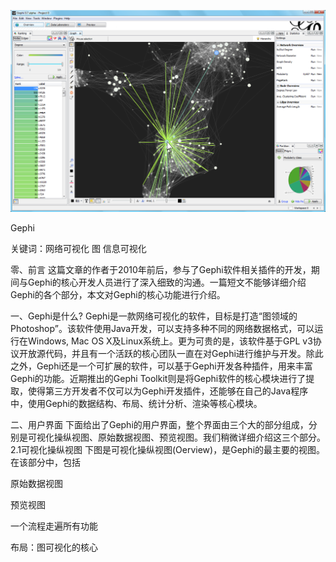 
![封面](/tools/封面.png "hello")



Gephi

关键词：网络可视化 图 信息可视化 

零、前言
这篇文章的作者于2010年前后，参与了Gephi软件相关插件的开发，期间与Gephi的核心开发人员进行了深入细致的沟通。一篇短文不能够详细介绍Gephi的各个部分，本文对Gephi的核心功能进行介绍。

一、Gephi是什么?
Gephi是一款网络可视化的软件，目标是打造“图领域的Photoshop”。该软件使用Java开发，可以支持多种不同的网络数据格式，可以运行在Windows, Mac OS X及Linux系统上。更为可贵的是，该软件基于GPL v3协议开放源代码，并且有一个活跃的核心团队一直在对Gephi进行维护与开发。除此之外，Gephi还是一个可扩展的软件，可以基于Gephi开发各种插件，用来丰富Gephi的功能。近期推出的Gephi Toolkit则是将Gephi软件的核心模块进行了提取，使得第三方开发者不仅可以为Gephi开发插件，还能够在自己的Java程序中，使用Gephi的数据结构、布局、统计分析、渲染等核心模块。

二、用户界面
下面给出了Gephi的用户界面，整个界面由三个大的部分组成，分别是可视化操纵视图、原始数据视图、预览视图。我们稍微详细介绍这三个部分。
2.1可视化操纵视图
下图是可视化操纵视图(Oerview)，是Gephi的最主要的视图。在该部分中，包括
 
 原始数据视图

 

预览视图

 

一个流程走遍所有功能

布局：图可视化的核心

